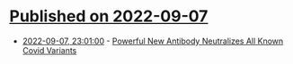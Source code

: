 # [Published on 2022-09-07](index.md)

* [2022-09-07, 23:01:00](https://soylentnews.org/article.pl?sid=22/09/06/2024210&from=rss) - [Powerful New Antibody Neutralizes All Known Covid Variants](https://soylentnews.org/article.pl?sid=22/09/06/2024210&from=rss)
